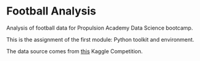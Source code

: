 # Football Analysis

Analysis of football data for Propulsion Academy Data Science bootcamp.

This is the assignment of the first module: Python toolkit and environment.

The data source comes from [this](https://www.kaggle.com/hugomathien/soccer) Kaggle Competition.

